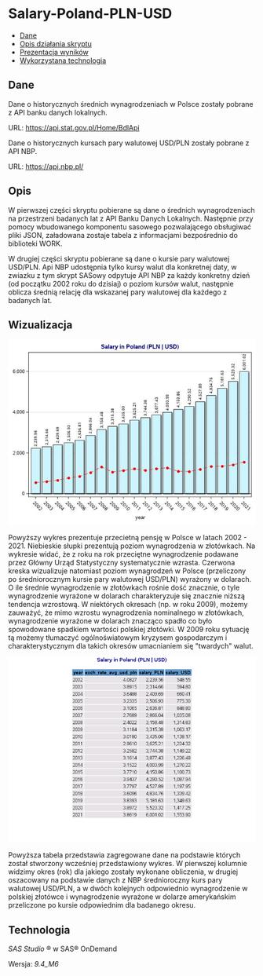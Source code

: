 # Salary-Poland-PLN-USD

* [Dane](#Dane)
* [Opis działania skryptu](#Opis)
* [Prezentacja wyników](#Wizualizacja)
* [Wykorzystana technologia](#Technologia)

## Dane

Dane o historycznych średnich wynagrodzeniach w Polsce zostały pobrane z API banku danych lokalnych.

URL: https://api.stat.gov.pl/Home/BdlApi

Dane o historycznych kursach pary walutowej USD/PLN zostały pobrane z API NBP.

URL: https://api.nbp.pl/

## Opis

W pierwszej części skryptu pobierane są dane o średnich wynagrodzeniach na przestrzeni badanych lat z API Banku Danych Lokalnych. Następnie przy pomocy wbudowanego
komponentu sasowego pozwalającego obsługiwać pliki JSON, załadowana zostaje tabela z informacjami bezpośrednio do biblioteki WORK.

W drugiej części skryptu pobierane są dane o kursie pary walutowej USD/PLN. Api NBP udostępnia tylko kursy walut dla konkretnej daty, w zwiazku z tym skrypt SASowy 
odpytuje API NBP za każdy konkretny dzień (od początku 2002 roku do dzisiaj) o poziom kursów walut, następnie oblicza średnią relację dla wskazanej pary 
walutowej dla każdego z badanych lat.

## Wizualizacja

![PLN_USD_SALARY img](https://github.com/WHHY100/Salary-Poland-PLN-USD/blob/main/img/SALARY_POLAND_USD_CHART.jpg?raw=true)

Powyższy wykres prezentuje przecietną pensję w Polsce w latach 2002 - 2021. Niebieskie słupki prezentują poziom wynagrodzenia w złotówkach. Na wykresie widać, że
z roku na rok przeciętne wynagrodzenie podawane przez Główny Urząd Statystyczny systematycznie wzrasta. Czerwona kreska wizualizuje natomiast poziom wynagrodzeń w Polsce 
(przeliczony po średniorocznym kursie pary walutowej USD/PLN) wyrażony w dolarach. O ile średnie wynagrodzenie w złotówkach rośnie dość znacznie, o tyle
wynagrodzenie wyrażone w dolarach charakteryzuje się znacznie niższą tendencja wzrostową. W niektórych okresach (np. w roku 2009), możemy zauważyć,
że mimo wzrostu wynagrodzenia nominalnego w złotówkach, wynagrodzenie wyrażone w dolarach znacząco spadło co było spowodowane spadkiem wartości polskiej złotówki.
W 2009 roku sytuację tą możemy tłumaczyć ogólnoświatowym kryzysem gospodarczym i charakterystycznym dla takich okresów umacnianiem się "twardych" walut.

![PLN_USD_SALARY_TAB img](https://github.com/WHHY100/Salary-Poland-PLN-USD/blob/main/img/SALARY_POLAND_USD.jpg?raw=true)

Powyższa tabela przedstawia zagregowane dane na podstawie których został stworzony wcześniej przedstawiony wykres. W pierwszej kolumnie widzimy okres (rok) dla
jakiego zostały wykonane obliczenia, w drugiej oszacowany na podstawie danych z NBP średnioroczny kurs pary walutowej USD/PLN, a w dwóch kolejnych odpowiednio
wynagrodzenie w polskiej złotówce i wynagrodzenie wyrażone w dolarze amerykańskim przeliczone po kursie odpowiednim dla badanego okresu.

## Technologia

*SAS Studio* ® w SAS® OnDemand

Wersja: *9.4_M6*
